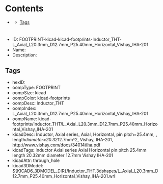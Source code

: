 



Contents
========

* [](#)
	* [Tags](#tags)

# 

- ID: FOOTPRINT-kicad-kicad-footprints-Inductor_THT-L_Axial_L20.3mm_D12.7mm_P25.40mm_Horizontal_Vishay_IHA-201
- Name: 
- Description: 

## Tags

- hexID: 
- oompType: FOOTPRINT
- oompSize: kicad
- oompColor: kicad-footprints
- oompDesc: Inductor_THT
- oompIndex: L_Axial_L20.3mm_D12.7mm_P25.40mm_Horizontal_Vishay_IHA-201
- oompName: kicad-footprints/Inductor_THT/L_Axial_L20.3mm_D12.7mm_P25.40mm_Horizontal_Vishay_IHA-201
- kicadDesc: Inductor, Axial series, Axial, Horizontal, pin pitch=25.4mm, , length*diameter=20.32*12.7mm^2, Vishay, IHA-201, http://www.vishay.com/docs/34014/iha.pdf
- kicadTags: Inductor Axial series Axial Horizontal pin pitch 25.4mm  length 20.32mm diameter 12.7mm Vishay IHA-201
- kicadAttr: through_hole
- kicad3DModel: ${KICAD6_3DMODEL_DIR}/Inductor_THT.3dshapes/L_Axial_L20.3mm_D12.7mm_P25.40mm_Horizontal_Vishay_IHA-201.wrl

